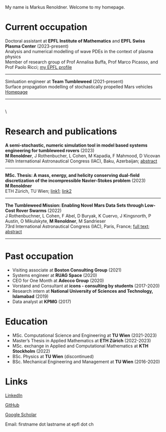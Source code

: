 <head>
<meta name="google-site-verification" content="ruOBcOn1XgWB3kz3N4Mym7lNwkgxqcFxM-pc9VEJmYs" />
</head>



My name is Markus Renoldner. Welcome to my homepage.
  

# Current occupation

Doctoral assistant at **EPFL Institute of Mathematics** and **EPFL Swiss Plasma Center** (2023-present)\
Analysis and numerical modelling of wave PDEs in the context of plasma physics\
Member of research group of Prof Annalisa Buffa, Prof Marco Picasso, and Prof Paolo Ricci; [my EPFL profile](https://people.epfl.ch/markus.renoldner/)

-------------------

Simluation engineer at **Team Tumbleweed** (2021-present)\
Surface propagation modelling of stochastically propelled Mars vehicles\
[Homepage](https://www.teamtumbleweed.eu/)

-------------------
\
\

# Research and publications

**A semi-stochastic, numeric simulation tool in model based systems engineering for tumbleweed rovers** (2023)\
**M Renoldner**, J Rothenbucher, L Cohen, M Kapadia, F Mahmood, D Vicovan\
74th International Astronautical Congress (IAC), Baku, Azerbaijan; [abstract](https://iafastro.directory/iac/paper/id/77760/abstract-pdf/IAC-23,D1,4A,11,x77760.brief.pdf?2023-09-14.18:16:05)

-------------------

**MSc. Thesis: A mass, energy, and helicity conserving dual-field discretization of the incompressible Navier-Stokes problem** (2023)\
**M Renoldner**\
ETH Zürich, TU Wien; [link1](https://people.math.ethz.ch/~hiptmair/StudentProjects/Renoldner.Markus/MScThesis.pdf); [link2](https://repositum.tuwien.at/handle/20.500.12708/177634)

-------------------

**The Tumbleweed Mission: Enabling Novel Mars Data Sets through Low-Cost Rover Swarms** (2022)\
J Rothenbuchner, L Cohen, F Abel, D Buryak, K Cuervo, J Kingsnorth, P Austin, O Mikulskyte, **M Renoldner**, M Sandrieser\
73rd International Astronautical Congress (IAC), Paris, France; [full text](https://www.teamtumbleweed.eu/development/wp-content/uploads/2022/10/IAC-22A3IPx72458.pdf); [abstract](https://iafastro.directory/iac/paper/id/72458/abstract-pdf/IAC-22,A3,IP,45,x72458.brief.pdf?2022-04-05.09:45:14)

-------------------

# Past occupation

- Visiting associate at **Boston Consulting Group** (2021)
- Systems engineer at **RUAG Space** (2020)
- CEO for One Month at **Adecco Group** (2020)
- Vorstand and Consultant at **icons - consulting by students** (2017-2020)
- Research intern at **National University of Sciences and Technology, Islamabad** (2019)
- Data analyst at **KPMG** (2017)

# Education

- MSc. Computational Science and Engineering at **TU Wien** (2021-2023)
- Master’s Thesis in Applied Mathematics at **ETH Zürich** (2022-2023)
- MSc. exchange in Applied and Computational Mathematics at **KTH Stockholm** (2022)
- BSc. Physics at **TU Wien** (discontinued)
- BSc. Mechanical Engineering and Management at **TU Wien** (2016-2020)


# Links

[LinkedIn](https://www.linkedin.com/in/markusrenoldner)

[GitHub](https://github.com/markusrenoldner)

[Google Scholar](https://scholar.google.com/citations?user=UB47bUEAAAA) 

Email: firstname dot lastname at epfl dot ch

